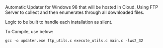 Automatic Updater for Windows 98 that will be hosted in Cloud.
Using FTP Server to collect and then enumerates through all downloaded files.

Logic to be built to handle each installation as silent.

To Compile, use below:

    gcc -o updater.exe ftp_utils.c execute_utils.c main.c -lws2_32
